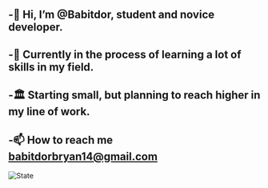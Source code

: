 ## -👋 Hi, I’m @Babitdor, student and novice developer.
## -📜 Currently in the process of learning a lot of skills in my field. 
     
## -🏛️ Starting small, but planning to reach higher in my line of work.
     

## -📫 How to reach me babitdorbryan14@gmail.com

![State](https://github-readme-stats.vercel.app/api?username={username})


<!---
Babitdor/Babitdor is a ✨ special ✨ repository because its `README.md` (this file) appears on your GitHub profile.
You can click the Preview link to take a look at your changes.
--->
